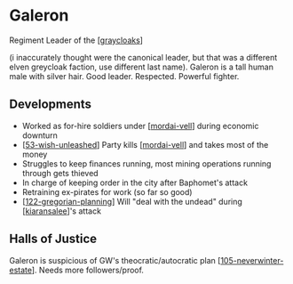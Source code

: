 # Galeron
Regiment Leader of the [[graycloaks]]

(i inaccurately thought were the canonical leader, but that was a different elven greycloak faction, use different last name).
Galeron is a tall human male with silver hair. Good leader. Respected. Powerful fighter.

## Developments
- Worked as for-hire soldiers under [[mordai-vell]] during economic downturn
- [[53-wish-unleashed]] Party kills [[mordai-vell]] and takes most of the money
- Struggles to keep finances running, most mining operations running through gets thieved
- In charge of keeping order in the city after Baphomet's attack
- Retraining ex-pirates for work (so far so good)
- [[122-gregorian-planning]] Will "deal with the undead" during [[kiaransalee]]'s attack

## Halls of Justice
Galeron is suspicious of GW's theocratic/autocratic plan [[105-neverwinter-estate]].
Needs more followers/proof.

[//begin]: # "Autogenerated link references for markdown compatibility"
[graycloaks]: ../factions/graycloaks "Graycloaks"
[mordai-vell]: mordai-vell "Mordai Vell"
[53-wish-unleashed]: ../recaps/53-wish-unleashed "53-wish-unleashed"
[122-gregorian-planning]: ../recaps/122-gregorian-planning "122-gregorian-planning"
[kiaransalee]: ../deities/kiaransalee "Kiaransalee"
[105-neverwinter-estate]: ../recaps/105-neverwinter-estate "105-neverwinter-estate"
[//end]: # "Autogenerated link references"
